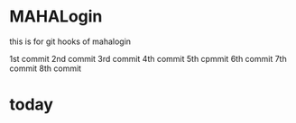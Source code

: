 # MAHALogin
this is for git hooks  of mahalogin

1st commit 
2nd commit
3rd commit
4th commit
5th cpmmit
6th commit
7th commit
8th commit



# today

